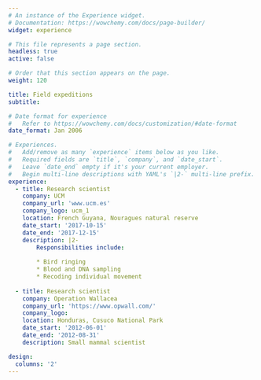 ```yaml
---
# An instance of the Experience widget.
# Documentation: https://wowchemy.com/docs/page-builder/
widget: experience

# This file represents a page section.
headless: true
active: false

# Order that this section appears on the page.
weight: 120

title: Field expeditions
subtitle:

# Date format for experience
#   Refer to https://wowchemy.com/docs/customization/#date-format
date_format: Jan 2006

# Experiences.
#   Add/remove as many `experience` items below as you like.
#   Required fields are `title`, `company`, and `date_start`.
#   Leave `date_end` empty if it's your current employer.
#   Begin multi-line descriptions with YAML's `|2-` multi-line prefix.
experience:
  - title: Research scientist
    company: UCM
    company_url: 'www.ucm.es'
    company_logo: ucm_1
    location: French Guyana, Nouragues natural reserve
    date_start: '2017-10-15'
    date_end: '2017-12-15'
    description: |2-
        Responsibilities include:
        
        * Bird ringing
        * Blood and DNA sampling
        * Recoding individual movement
        
  - title: Research scientist
    company: Operation Wallacea
    company_url: 'https://www.opwall.com/'
    company_logo: 
    location: Honduras, Cusuco National Park
    date_start: '2012-06-01'
    date_end: '2012-08-31'
    description: Small mammal scientist

design:
  columns: '2'
---
```


